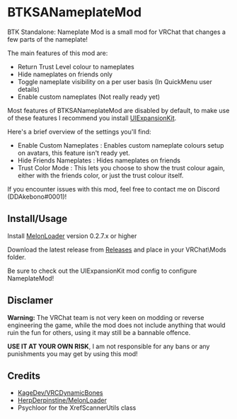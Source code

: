 # BTKSANameplateMod
BTK Standalone: Nameplate Mod is a small mod for VRChat that changes a few parts of the nameplate!

The main features of this mod are:
 - Return Trust Level colour to nameplates
 - Hide nameplates on friends only
 - Toggle nameplate visibility on a per user basis (In QuickMenu user details)
 - Enable custom nameplates (Not really ready yet)

Most features of BTKSANameplateMod are disabled by default, to make use of these features I recommend you install [UIExpansionKit](https://github.com/knah/VRCMods).

Here's a brief overview of the settings you'll find:
 - Enable Custom Nameplates : Enables custom nameplate colours setup on avatars, this feature isn't ready yet.
 - Hide Friends Nameplates : Hides nameplates on friends
 - Trust Color Mode : This lets you choose to show the trust colour again, either with the friends color, or just the trust colour itself.


If you encounter issues with this mod, feel free to contact me on Discord (DDAkebono#0001)!

## Install/Usage
Install [MelonLoader](https://github.com/HerpDerpinstine/MelonLoader) version 0.2.7.x or higher

Download the latest release from [Releases](https://github.com/ddakebono/BTKSANameplateFix/releases) and place in your VRChat\Mods folder.

Be sure to check out the UIExpansionKit mod config to configure NameplateMod!

## Disclamer
**Warning:** The VRChat team is not very keen on modding or reverse engineering the game, while the mod does not include anything that would ruin the fun for others, using it may still be a bannable offence.

**USE IT AT YOUR OWN RISK**, I am not responsible for any bans or any punishments you may get by using this mod!

## Credits
* [KageDev/VRCDynamicBones](https://github.com/KageDev/VRCDynamicBones)
* [HerpDerpinstine/MelonLoader](https://github.com/HerpDerpinstine/MelonLoader)
* Psychloor for the XrefScannerUtils class




